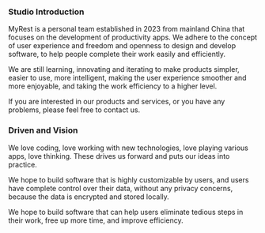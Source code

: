 ### Studio Introduction

MyRest is a personal team established in 2023 from mainland China that focuses on the development of productivity apps. We adhere to the concept of user experience and freedom and openness to design and develop software, to help people complete their work easily and efficiently.

We are still learning, innovating and iterating to make products simpler, easier to use, more intelligent, making the user experience smoother and more enjoyable, and taking the work efficiency to a higher level.

If you are interested in our products and services, or you have any problems, please feel free to contact us.

### Driven and Vision

We love coding, love working with new technologies, love playing various apps, love thinking. These drives us forward and puts our ideas into practice.

We hope to build software that is highly customizable by users, and users have complete control over their data, without any privacy concerns, because the data is encrypted and stored locally.

We hope to build software that can help users eliminate tedious steps in their work, free up more time, and improve efficiency.
